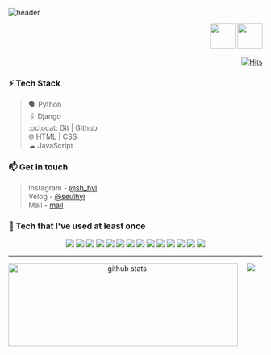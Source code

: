 ![header](https://capsule-render.vercel.app/api?type=wave&color=A3D2CA&height=180&section=header&text=Hi,%20I'm%20Seulhee!%20👊🏻&fontSize=26&fontColor=242a2e&animation=fadeIn&fontAlignY=70)

<div align=right>
<img src="https://media.giphy.com/media/bcKmIWkUMCjVm/giphy.gif"width=50">
<img src="https://media.giphy.com/media/bcKmIWkUMCjVm/giphy.gif"width=50">

[![Hits](https://hits.seeyoufarm.com/api/count/incr/badge.svg?url=https%3A%2F%2Fgithub.com%2Fhanseulhee%2Fhit-counter&count_bg=%2370ADB5&title_bg=%23132743&icon=&icon_color=%23E7E7E7&title=hits&edge_flat=true)](https://hits.seeyoufarm.com)

</div>

<!-- <img align='right' src='https://user-images.githubusercontent.com/5713670/87202985-820dcb80-c2b6-11ea-9f56-7ec461c497c3.gif' width='50'>
<img align='right' src='https://user-images.githubusercontent.com/5713670/87202985-820dcb80-c2b6-11ea-9f56-7ec461c497c3.gif' width='50'>
<img align='right' src='https://user-images.githubusercontent.com/5713670/87202985-820dcb80-c2b6-11ea-9f56-7ec461c497c3.gif' width='50'> -->

### ⚡ Tech Stack

> 🗣 Python <br>
> 🖇️ Django <br>
> :octocat: Git | Github <br>
> 🌐 HTML | CSS <br>
> ☁ JavaScript

### 📫 Get in touch

> Instagram - [@sh_hyi](https://www.instagram.com/sh_hyi/) <br>
> Velog - [@seulhyi](https://velog.io/@seulhyi) <br>
> Mail - [mail](mailto:3021062@gmail.com)

### 🌱 Tech that I've used at least once

<div align=center>

<img src="https://img.shields.io/badge/HTML5-E34F26?style=flat-square&logo=HTML5&logoColor=white"/>

<img src="https://img.shields.io/badge/CSS3-1572B6?style=flat-square&logo=CSS3&logoColor=white"/>

<img src="https://img.shields.io/badge/JavaScript-F7DF1E?style=flat-square&logo=JavaScript&logoColor=222323"/>

<img src="https://img.shields.io/badge/Python-3776AB?style=flat-square&logo=Python&logoColor=white"/>

<img src="https://img.shields.io/badge/C-A8B9CC?style=flat-square&logo=C&logoColor=222323"/>

<img src="https://img.shields.io/badge/Bootstrap-7952B3?style=flat-square&logo=Bootstrap&logoColor=white"/>
<img src="https://img.shields.io/badge/React-61DAFB?style=flat-square&logo=React&logoColor=black"/>

<img src="https://img.shields.io/badge/Java-007396?style=flat-square&logo=Java&logoColor=white"/>

<img src="https://img.shields.io/badge/Django-092E20?style=flat-square&logo=Django&logoColor=white"/>
<img src="https://img.shields.io/badge/Heroku-430098?style=flat-square&logo=Heroku&logoColor=white"/>
<img src="https://img.shields.io/badge/Trello-0052CC?style=flat-square&logo=Trello&logoColor=white"/>
<img src="https://img.shields.io/badge/Slack-4A154B?style=flat-square&logo=Slack&logoColor=white"/>

<img src="https://img.shields.io/badge/Notion-000000?style=flat-square&logo=Notion&logoColor=white"/>

<img src="https://img.shields.io/badge/Firebase-FFCA28?style=flat-square&logo=Firebase&logoColor=black"/>

<hr>

  <img align="left" width="455" height="165" src="https://github-readme-stats.vercel.app/api/?username=hanseulhee&show_icons=true&title_color=487eb0&icon_color=000000&text_color=000000" alt="github stats"/>
  
  <a href="https://github.com/anuraghazra/github-readme-stats">
    <img align="center" src="https://github-readme-stats.anuraghazra1.vercel.app/api/top-langs/?username=hanseulhee&layout=compact&title_color=487eb0" />
